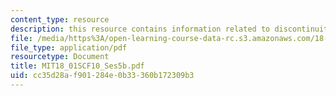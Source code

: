 ```yaml
---
content_type: resource
description: this resource contains information related to discontinuity.
file: /media/https%3A/open-learning-course-data-rc.s3.amazonaws.com/18-01sc-single-variable-calculus-fall-2010/cc35d28af901284e0b33360b172309b3_MIT18_01SCF10_Ses5b.pdf
file_type: application/pdf
resourcetype: Document
title: MIT18_01SCF10_Ses5b.pdf
uid: cc35d28a-f901-284e-0b33-360b172309b3
---
```

